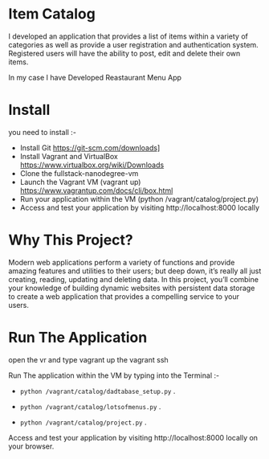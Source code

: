# Item Catalog

I developed an application that provides a list of items within a variety of categories as well as provide a user registration and authentication system. Registered users will have the ability to post, edit and delete their own items.

In my case I have Developed Reastaurant Menu App 

# Install

you need to install :-

*    Install Git      https://git-scm.com/downloads]
*    Install Vagrant and VirtualBox     https://www.virtualbox.org/wiki/Downloads
*    Clone the fullstack-nanodegree-vm   
*    Launch the Vagrant VM (vagrant up)  https://www.vagrantup.com/docs/cli/box.html
*    Run your application within the VM (python /vagrant/catalog/project.py)
*    Access and test your application by visiting http://localhost:8000 locally


# Why This Project?

Modern web applications perform a variety of functions and provide amazing features and utilities to their users; but deep down, it’s really all just creating, reading, updating and deleting data. In this project, you’ll combine your knowledge of building dynamic websites with persistent data storage to create a web application that provides a compelling service to your users.

# Run The Application 

open the vr and type vagrant up the vagrant ssh

Run The application within the VM by typing into the Terminal :-

* ```python /vagrant/catalog/dadtabase_setup.py``` . 

* ```python /vagrant/catalog/lotsofmenus.py``` . 

* ```python /vagrant/catalog/project.py``` . 

Access and test your application by visiting http://localhost:8000 locally on your browser.


